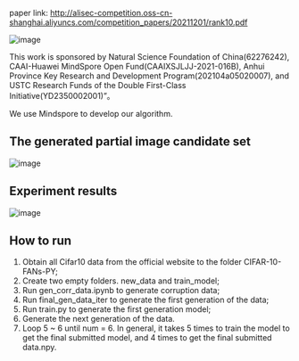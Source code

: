 paper link: http://alisec-competition.oss-cn-shanghai.aliyuncs.com/competition_papers/20211201/rank10.pdf

![image](https://user-images.githubusercontent.com/49955700/199968902-fd7f61f6-ee0a-43cd-a5f2-9295a11748a5.png)


This work is sponsored by Natural Science Foundation of China(62276242), CAAI-Huawei MindSpore Open Fund(CAAIXSJLJJ-2021-016B), Anhui Province Key Research and Development Program(202104a05020007), and USTC Research Funds of the Double First-Class Initiative(YD2350002001)”。

We use Mindspore to develop our algorithm.


## The generated partial image candidate set

![image](https://user-images.githubusercontent.com/49955700/200109515-b8193a0c-d1b6-494f-9a57-114d6f594ffa.png)

## Experiment results
![image](https://user-images.githubusercontent.com/49955700/200109532-ccae6371-8a6b-450f-9c07-29868043b9ed.png)


## How to run

1. Obtain all Cifar10 data from the official website to the folder CIFAR-10-FANs-PY;
2. Create two empty folders.  new_data and train_model;
3. Run gen_corr_data.ipynb to generate corruption data;
4. Run final_gen_data_iter to generate the first generation of the data;
5. Run train.py to generate the first generation model;
6. Generate the next generation of the data.
7. Loop 5 ~ 6 until num = 6. In general, it takes 5 times to train the model to get the final submitted model, and 4 times to get the final submitted data.npy.
